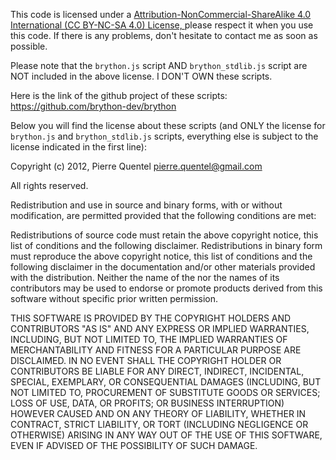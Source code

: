 This code is licensed under a <a href='https://creativecommons.org/licenses/by-nc-sa/4.0/'>Attribution-NonCommercial-ShareAlike 4.0 International (CC BY-NC-SA 4.0)  License, </a>please respect it when you use this code. If there is any problems, don't hesitate to contact me as soon as possible.



Please note that the <code>brython.js</code> script AND <code>brython_stdlib.js</code> script are NOT included in the above license. I DON'T OWN these scripts.

Here is the link of the github project of these scripts: https://github.com/brython-dev/brython

Below you will find the license about these scripts (and ONLY the license for <code>brython.js</code> and <code>brython_stdlib.js</code> scripts, everything else is subject to the license indicated in the first line):

Copyright (c) 2012, Pierre Quentel pierre.quentel@gmail.com

All rights reserved.

Redistribution and use in source and binary forms, with or without modification, are permitted provided that the following conditions are met:

Redistributions of source code must retain the above copyright notice, this list of conditions and the following disclaimer.
Redistributions in binary form must reproduce the above copyright notice, this list of conditions and the following disclaimer in the documentation and/or other materials provided with the distribution.
Neither the name of the <ORGANIZATION> nor the names of its contributors may be used to endorse or promote products derived from this software without specific prior written permission.

THIS SOFTWARE IS PROVIDED BY THE COPYRIGHT HOLDERS AND CONTRIBUTORS "AS IS" AND ANY EXPRESS OR IMPLIED WARRANTIES, INCLUDING, BUT NOT LIMITED TO, THE IMPLIED WARRANTIES OF MERCHANTABILITY AND FITNESS FOR A PARTICULAR PURPOSE ARE DISCLAIMED. IN NO EVENT SHALL THE COPYRIGHT HOLDER OR CONTRIBUTORS BE LIABLE FOR ANY DIRECT, INDIRECT, INCIDENTAL, SPECIAL, EXEMPLARY, OR CONSEQUENTIAL DAMAGES (INCLUDING, BUT NOT LIMITED TO, PROCUREMENT OF SUBSTITUTE GOODS OR SERVICES; LOSS OF USE, DATA, OR PROFITS; OR BUSINESS INTERRUPTION) HOWEVER CAUSED AND ON ANY THEORY OF LIABILITY, WHETHER IN CONTRACT, STRICT LIABILITY, OR TORT (INCLUDING NEGLIGENCE OR OTHERWISE) ARISING IN ANY WAY OUT OF THE USE OF THIS SOFTWARE, EVEN IF ADVISED OF THE POSSIBILITY OF SUCH DAMAGE.



